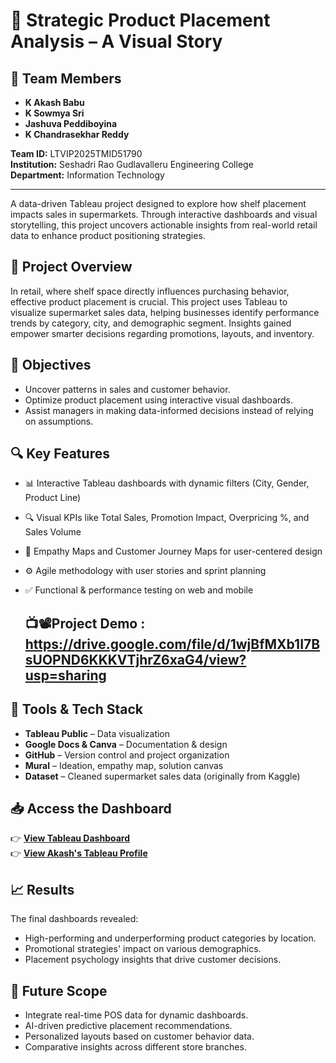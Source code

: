 # 🛒 Strategic Product Placement Analysis – A Visual Story

## 👥 Team Members

- **K Akash Babu**  
- **K Sowmya Sri**  
- **Jashuva Peddiboyina**  
- **K Chandrasekhar Reddy**  

**Team ID:** LTVIP2025TMID51790  
**Institution:** Seshadri Rao Gudlavalleru Engineering College  
**Department:** Information Technology  

---

A data-driven Tableau project designed to explore how shelf placement impacts sales in supermarkets. Through interactive dashboards and visual storytelling, this project uncovers actionable insights from real-world retail data to enhance product positioning strategies.

## 📌 Project Overview

In retail, where shelf space directly influences purchasing behavior, effective product placement is crucial. This project uses Tableau to visualize supermarket sales data, helping businesses identify performance trends by category, city, and demographic segment. Insights gained empower smarter decisions regarding promotions, layouts, and inventory.

## 🎯 Objectives

- Uncover patterns in sales and customer behavior.
- Optimize product placement using interactive visual dashboards.
- Assist managers in making data-informed decisions instead of relying on assumptions.

## 🔍 Key Features

- 📊 Interactive Tableau dashboards with dynamic filters (City, Gender, Product Line)  
- 🔍 Visual KPIs like Total Sales, Promotion Impact, Overpricing %, and Sales Volume  
- 🧠 Empathy Maps and Customer Journey Maps for user-centered design  
- ⚙️ Agile methodology with user stories and sprint planning  
- ✅ Functional & performance testing on web and mobile

  ## 📺📽️Project Demo : https://drive.google.com/file/d/1wjBfMXb1I7BsUOPND6KKKVTjhrZ6xaG4/view?usp=sharing

## 🧰 Tools & Tech Stack

- **Tableau Public** – Data visualization  
- **Google Docs & Canva** – Documentation & design  
- **GitHub** – Version control and project organization  
- **Mural** – Ideation, empathy map, solution canvas  
- **Dataset** – Cleaned supermarket sales data (originally from Kaggle)

## 📥 Access the Dashboard

👉 **[View Tableau Dashboard](https://public.tableau.com/app/profile/akash.babu.kalapala/viz/project_17512789020830/FinalDashboard?publish=yes)**  
👉 **[View Akash's Tableau Profile](https://public.tableau.com/app/profile/akash.babu.kalapala/vizzes)**

## 📈 Results

The final dashboards revealed:
- High-performing and underperforming product categories by location.
- Promotional strategies' impact on various demographics.
- Placement psychology insights that drive customer decisions.

## 🧪 Future Scope

- Integrate real-time POS data for dynamic dashboards.
- AI-driven predictive placement recommendations.
- Personalized layouts based on customer behavior data.
- Comparative insights across different store branches.

